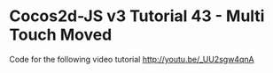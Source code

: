 Cocos2d-JS v3 Tutorial 43 - Multi Touch Moved
=============================================

Code for the following video tutorial http://youtu.be/_UU2sgw4qnA
